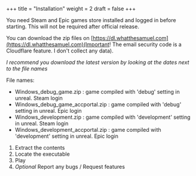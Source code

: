 +++
title = "Installation"
weight = 2
draft = false
+++
    
You need Steam and Epic games store installed and logged in before starting. This will not be required after official release.
    
You can download the zip files on [https://dl.whatthesamuel.com](https://dl.whatthesamuel.com)(Important! The email security code is a Cloudflare feature. I don't collect any data). 
    
*I recommend you download the latest version by looking at the dates next to the file names*
    
File names:
- Windows_debug_game.zip : game compiled with 'debug' setting in unreal. Steam login
- Windows_debug_game_accportal.zip : game compiled with 'debug' setting in unreal. Epic login
- Windows_development.zip : game compiled with 'development' setting in unreal. Steam login
- Windows_development_accportal.zip : game compiled with 'development' setting in unreal. Epic login

1. Extract the contents
2. Locate the executable
3. Play
4. *Optional* Report any bugs / Request features